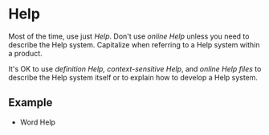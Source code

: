# Help

Most of the time, use just *Help*. Don't use *online Help* unless you need to describe the Help system. Capitalize when referring to a Help system within a product.

It's OK to use *definition Help, context-sensitive Help*, and *online Help files* to describe the Help system itself or to explain how to develop a Help system.

## Example

- Word Help
